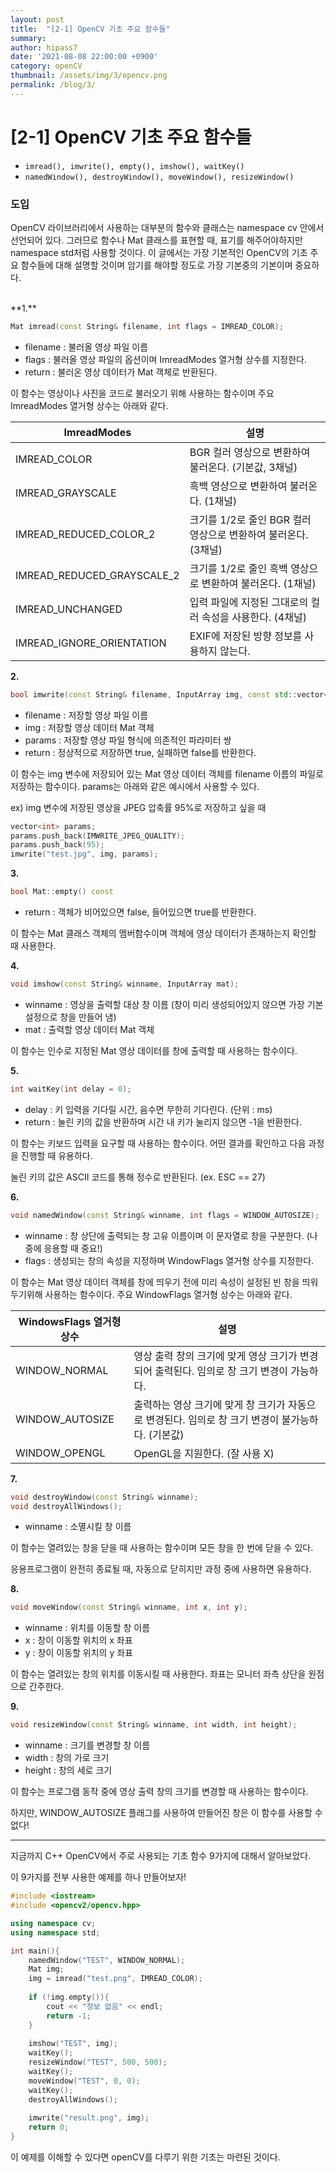 ```yaml
---
layout: post
title:  "[2-1] OpenCV 기초 주요 함수들"
summary: 
author: hipass7
date: '2021-08-08 22:00:00 +0900'
category: openCV
thumbnail: /assets/img/3/opencv.png
permalink: /blog/3/
---
```


# [2-1] OpenCV 기초 주요 함수들

- `imread(), imwrite(), empty(), imshow(), waitKey()`
- `namedWindow(), destroyWindow(), moveWindow(), resizeWindow()`

### 도입

OpenCV 라이브러리에서 사용하는 대부분의 함수와 클래스는 namespace cv 안에서 선언되어 있다. 그러므로 함수나 Mat 클래스를 표현할 때, 표기를 해주어야하지만 namespace std처럼 사용할 것이다. 이 글에서는 가장 기본적인 OpenCV의 기초 주요 함수들에 대해 설명할 것이며 암기를 해야할 정도로 가장 기본중의 기본이며 중요하다.

<br />
**1.**

```c++
Mat imread(const String& filename, int flags = IMREAD_COLOR);
```

- filename : 불러올 영상 파일 이름
- flags : 불러올 영상 파일의 옵션이며 ImreadModes 열거형 상수를 지정한다.
- return : 불러온 영상 데이터가 Mat 객체로 반환된다.



이 함수는 영상이나 사진을 코드로 불러오기 위해 사용하는 함수이며 주요 ImreadModes 열거형 상수는 아래와 같다.

| ImreadModes                | 설명                                                         |
| -------------------------- | ------------------------------------------------------------ |
| IMREAD_COLOR               | BGR 컬러 영상으로 변환하여 불러온다. (기본값, 3채널)         |
| IMREAD_GRAYSCALE           | 흑백 영상으로 변환하여 불러온다. (1채널)                     |
| IMREAD_REDUCED_COLOR_2     | 크기를 1/2로 줄인 BGR 컬러 영상으로 변환하여 불러온다. (3채널) |
| IMREAD_REDUCED_GRAYSCALE_2 | 크기를 1/2로 줄인 흑백 영상으로 변환하여 불러온다. (1채널)   |
| IMREAD_UNCHANGED           | 입력 파일에 지정된 그대로의 컬러 속성을 사용한다. (4채널)    |
| IMREAD_IGNORE_ORIENTATION  | EXIF에 저장된 방향 정보를 사용하지 않는다.                   |




**2.**

```c++
bool imwrite(const String& filename, InputArray img, const std::vector<int>& params = std::vector<int>());
```

- filename : 저장할 영상 파일 이름
- img : 저장할 영상 데이터 Mat 객체
- params : 저장할 영상 파일 형식에 의존적인 파라미터 쌍
- return : 정상적으로 저장하면 true, 실패하면 false를 반환한다.



이 함수는 img 변수에 저장되어 있는 Mat 영상 데이터 객체를 filename 이름의 파일로 저장하는 함수이다. params는 아래와 같은 예시에서 사용할 수 있다.

ex) img 변수에 저장된 영상을 JPEG 압축률 95%로 저장하고 싶을 때

```c++
vector<int> params;
params.push_back(IMWRITE_JPEG_QUALITY);
params.push_back(95);
imwrite("test.jpg", img, params);
```




**3.**

```c++
bool Mat::empty() const
```

- return : 객체가 비어있으면 false, 들어있으면 true를 반환한다.



이 함수는 Mat 클래스 객체의 멤버함수이며 객체에 영상 데이터가 존재하는지 확인할 때 사용한다.




**4.**

```c++
void imshow(const String& winname, InputArray mat);
```

- winname : 영상을 출력할 대상 창 이름 (창이 미리 생성되어있지 않으면 가장 기본 설정으로 창을 만들어 냄)
- mat : 출력할 영상 데이터 Mat 객체



이 함수는 인수로 지정된 Mat 영상 데이터를 창에 출력할 때 사용하는 함수이다.




**5.**

```c++
int waitKey(int delay = 0);
```

- delay : 키 입력을 기다릴 시간, 음수면 무한히 기다린다. (단위 : ms)
- return : 눌린 키의 값을 반환하며 시간 내 키가 눌리지 않으면 -1을 반환한다. 



이 함수는 키보드 입력을 요구할 때 사용하는 함수이다. 어떤 결과를 확인하고 다음 과정을 진행할 때 유용하다.

눌린 키의 값은 ASCII 코드를 통해 정수로 반환된다. (ex. ESC == 27)




**6.**

```c++
void namedWindow(const String& winname, int flags = WINDOW_AUTOSIZE);
```

- winname : 창 상단에 출력되는 창 고유 이름이며 이 문자열로 창을 구분한다. (나중에 응용할 때 중요!)
- flags : 생성되는 창의 속성을 지정하며 WindowFlags 열거형 상수를 지정한다.



이 함수는 Mat 영상 데이터 객체를 창에 띄우기 전에 미리 속성이 설정된 빈 창을 띄워두기위해 사용하는 함수이다. 주요 WindowFlags 열거형 상수는 아래와 같다.

| WindowsFlags 열거형 상수 | 설명                                                         |
| ------------------------ | ------------------------------------------------------------ |
| WINDOW_NORMAL            | 영상 출력 창의 크기에 맞게 영상 크기가 변경되어 출력된다. 임의로 창 크기 변경이 가능하다. |
| WINDOW_AUTOSIZE          | 출력하는 영상 크기에 맞게 창 크기가 자동으로 변경된다. 임의로 창 크기 변경이 불가능하다. (기본값) |
| WINDOW_OPENGL            | OpenGL을 지원한다. (잘 사용 X)                               |




**7.**

```c++
void destroyWindow(const String& winname);
void destroyAllWindows();
```

- winname : 소멸시킬 창 이름



이 함수는 열려있는 창을 닫을 때 사용하는 함수이며 모든 창을 한 번에 닫을 수 있다.

응용프로그램이 완전히 종료될 때, 자동으로 닫히지만 과정 중에 사용하면 유용하다.




**8.**

```c++
void moveWindow(const String& winname, int x, int y);
```

- winname : 위치를 이동할 창 이름
- x : 창이 이동할 위치의 x 좌표
- y : 창이 이동할 위치의 y 좌표



이 함수는 열려있는 창의 위치를 이동시킬 때 사용한다. 좌표는 모니터 좌측 상단을 원점으로 간주한다.




**9.**

```c++
void resizeWindow(const String& winname, int width, int height);
```

- winname : 크기를 변경할 창 이름
- width : 창의 가로 크기
- height : 창의 세로 크기



이 함수는 프로그램 동작 중에 영상 출력 창의 크기를 변경할 때 사용하는 함수이다.

하지만, WINDOW_AUTOSIZE 플래그를 사용하여 만들어진 창은 이 함수를 사용할 수 없다!



------

지금까지 C++ OpenCV에서 주로 사용되는 기초 함수 9가지에 대해서 알아보았다.

이 9가지를 전부 사용한 예제를 하나 만들어보자!

```c++
#include <iostream>
#include <opencv2/opencv.hpp>

using namespace cv;
using namespace std;

int main(){
    namedWindow("TEST", WINDOW_NORMAL);
    Mat img;
    img = imread("test.png", IMREAD_COLOR);
    
    if (!img.empty()){
        cout << "정보 없음" << endl;
        return -1;
    }
    
    imshow("TEST", img);
    waitKey();
    resizeWindow("TEST", 500, 500);
    waitKey();
    moveWindow("TEST", 0, 0);
    waitKey();
    destroyAllWindows();
    
    imwrite("result.png", img);
    return 0;
}
```

이 예제를 이해할 수 있다면 openCV를 다루기 위한 기초는 마련된 것이다.
